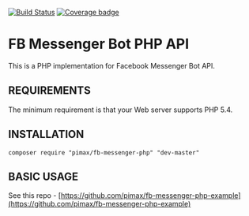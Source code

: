 [![Build Status](https://travis-ci.com/pimax/fb-messenger-php.svg?branch=master)](https://travis-ci.com/pimax/fb-messenger-php)
[![Coverage badge](https://codecov.io/gh/pimax/fb-messenger-php/branch/master/graphs/badge.svg)](https://codecov.io/gh/pimax/fb-messenger-php)

FB Messenger Bot PHP API
========================

This is a PHP implementation for Facebook Messenger Bot API.

REQUIREMENTS
------------
The minimum requirement is that your Web server supports PHP 5.4.

INSTALLATION
------------

```
composer require "pimax/fb-messenger-php" "dev-master"
```

BASIC USAGE
------------
See this repo - [https://github.com/pimax/fb-messenger-php-example](https://github.com/pimax/fb-messenger-php-example)

